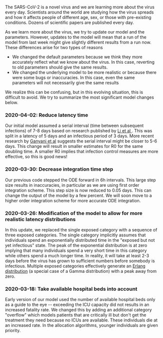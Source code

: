 The SARS-CoV-2 is a novel virus and we are learning more about the virus every day.
Scientists around the world are studying how the virus spreads and how it affects people of different age, sex, or those with pre-existing conditions.
Dozens of scientific papers are published every day.

As we learn more about the virus, we try to update our model and the parameters.
However, updates to the model will mean that a run of the model from last week might give slightly different results from a run now.
These differences arise for two types of reasons

 * We changed the default parameters because we think they more accurately reflect what we know about the virus. In this case, reverting to old parameters should give the same results.
 * We changed the underlying model to be more realistic or because there were some bugs or inaccuracies. In this case, even the same parameters will not necessarily give the same results

We realize this can be confusing, but in this evolving situation, this is difficult to avoid.
We try to summarize the most significant model changes below.

### 2020-04-02: Reduce latency time
Our initial model assumed a serial interval (time between subsequent infections)
of 7-8 days based on research published by [Li et al ](https://doi.org/10.1056/NEJMoa2001316). 
This was split in a latency of 5 days and an infectious period of 3 days. 
More recent research by [Ganyani et al](https://www.medrxiv.org/content/10.1101/2020.03.05.20031815v1)
suggests the serial interval might be closer to 5-6 days. 
This change will result in smaller estimates for R0 for the same doubling time.
A smaller R0 implies that infection control measures are more effective, so this is good news!

### 2020-03-30: Decrease integration time step
Our previous code stepped the ODE forward in 6h intervals. This large step size
results in inaccuracies, in particular as we are using first order integration scheme.
This step size is now reduced to 0.05 days. This can change the output of the model
by a few percent. We will soon move to a higher order integration scheme for 
more accurate ODE integration.


### 2020-03-26: Modification of the model to allow for more realistic latency distributions

In this update, we replaced the single exposed category with a sequence of three exposed categories.
The single category implicitly assumes that individuals spend an exponentially distributed time in the "exposed but not yet infectious" state.
The peak of the exponential distribution is at zero implying that many individuals spend a very short time in this category while others spend a much longer time.
In reality, it will take at least 2-3 days before the virus has grown to sufficient numbers before somebody is infectious.
Multiple exposed categories effectively generate an [Erlang distribution](https://en.wikipedia.org/wiki/Erlang_distribution) (a special case of a Gamma distribution) with a peak away from zero.

### 2020-03-18: Take available hospital beds into account

Early version of our model used the number of available hospital beds only as a guide to the eye -- exceeding the ICU capacity did not results in an increased fatality rate.
We changed this by adding an additional category "overflow" which models patients that are critically ill but don't get the treatment they need because no ICUs are available.
These individuals die at an increased rate.
In the allocation algorithms, younger individuals are given priority.



